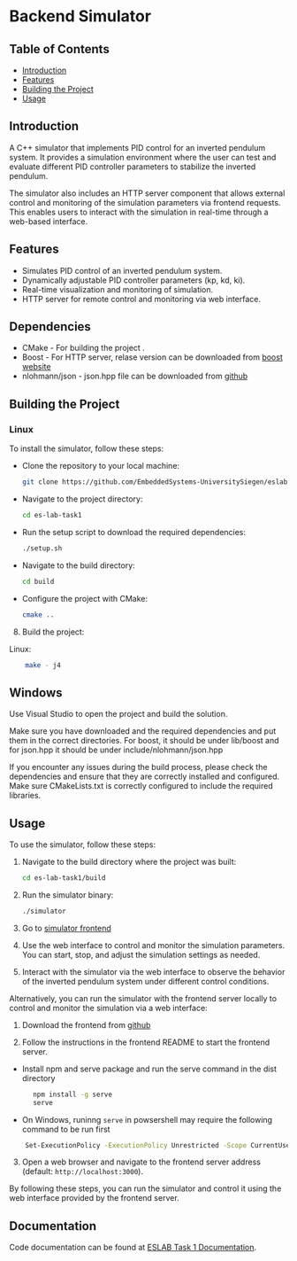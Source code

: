 # Backend Simulator

## Table of Contents

- [Introduction](#introduction)
- [Features](#features)
- [Building the Project](#building-the-project)
- [Usage](#usage)

## Introduction

A C++ simulator that implements PID control for an inverted pendulum system.
It provides a simulation environment where the user can test and evaluate
different PID controller parameters to stabilize the inverted pendulum.

The simulator also includes an HTTP server component that allows
external control and monitoring of the simulation parameters via frontend requests.
This enables users to interact with the simulation
in real-time through a web-based interface.

## Features

- Simulates PID control of an inverted pendulum system.
- Dynamically adjustable PID controller parameters (kp, kd, ki).
- Real-time visualization and monitoring of simulation.
- HTTP server for remote control and monitoring via web interface.

## Dependencies

- CMake - For building the project .
- Boost - For HTTP server, relase version can be downloaded from [boost website](https://www.boost.org/users/download/)
- nlohmann/json - json.hpp file can be downloaded from [github](https://github.com/nlohmann/json/releases/tag/v3.11.3)

## Building the Project

### Linux

To install the simulator, follow these steps:

- Clone the repository to your local machine:

  ```bash
  git clone https://github.com/EmbeddedSystems-UniversitySiegen/eslab-task1.git
  ```

- Navigate to the project directory:

  ```bash
  cd es-lab-task1
  ```

- Run the setup script to download the required dependencies:

  ```bash
  ./setup.sh
  ```

- Navigate to the build directory:

  ```bash
  cd build
  ```

- Configure the project with CMake:

  ```bash
  cmake ..
  ```

8. Build the project:

Linux:

```bash
    make - j4
```

## Windows

Use Visual Studio to open the project and build the solution.

Make sure you have downloaded and the required dependencies and put them in the correct directories.
For boost, it should be under lib/boost and for json.hpp it should be under include/nlohmann/json.hpp

If you encounter any issues during the build process,
please check the dependencies and ensure that they are correctly installed and configured.
Make sure CMakeLists.txt is correctly configured to include the required libraries.

## Usage

To use the simulator, follow these steps:

1. Navigate to the build directory where the project was built:

   ```bash
   cd es-lab-task1/build
   ```

2. Run the simulator binary:

   ```bash
   ./simulator
   ```

3. Go to [simulator frontend](https://eslab.es.eti.uni-siegen.de/eslab1/index.html)

4. Use the web interface to control and monitor the simulation parameters.
   You can start, stop, and adjust the simulation settings as needed.

5. Interact with the simulator via the web interface
   to observe the behavior of the inverted pendulum system
   under different control conditions.

Alternatively, you can run the simulator with the frontend server locally
to control and monitor the simulation via a web interface:

1. Download the frontend from [github](https://github.com/linem-davton/inverted_pendulum_frontend/releases)

2. Follow the instructions in the frontend README to start the frontend server.

- Install npm and serve package and run the serve command in the dist directory

```BASH
      npm install -g serve
      serve
```

- On Windows, runinng `serve` in powsershell may require
  the following command to be run first

```BASH
    Set-ExecutionPolicy -ExecutionPolicy Unrestricted -Scope CurrentUser
```

3. Open a web browser and navigate to the frontend server address (default: `http://localhost:3000`).

By following these steps, you can run the simulator and control it
using the web interface provided by the frontend server.

## Documentation

Code documentation can be found at [ESLAB Task 1 Documentation](https://eslab.es.eti.uni-siegen.de/eslab1/docs/index.html).
